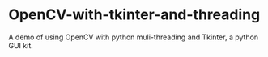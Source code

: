 # OpenCV-with-tkinter-and-threading
A demo of using OpenCV with python muli-threading and Tkinter, a python GUI kit. 
